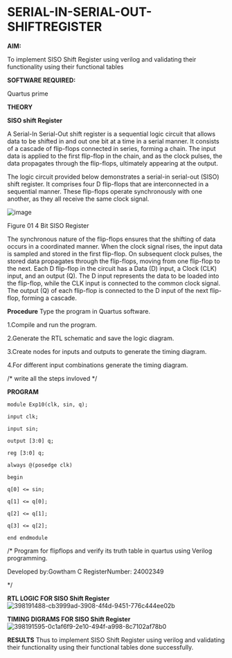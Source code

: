 # SERIAL-IN-SERIAL-OUT-SHIFTREGISTER

**AIM:**

To implement  SISO Shift Register using verilog and validating their functionality using their functional tables

**SOFTWARE REQUIRED:**

Quartus prime

**THEORY**

**SISO shift Register**

A Serial-In Serial-Out shift register is a sequential logic circuit that allows data to be shifted in and out one bit at a time in a serial manner. It consists of a cascade of flip-flops connected in series, forming a chain. The input data is applied to the first flip-flop in the chain, and as the clock pulses, the data propagates through the flip-flops, ultimately appearing at the output.

The logic circuit provided below demonstrates a serial-in serial-out (SISO) shift register. It comprises four D flip-flops that are interconnected in a sequential manner. These flip-flops operate synchronously with one another, as they all receive the same clock signal.

![image](https://github.com/naavaneetha/SERIAL-IN-SERIAL-OUT-SHIFTREGISTER/assets/154305477/e81c4072-37f9-46c6-8145-566764b74c3a)

Figure 01 4 Bit SISO Register

The synchronous nature of the flip-flops ensures that the shifting of data occurs in a coordinated manner. When the clock signal rises, the input data is sampled and stored in the first flip-flop. On subsequent clock pulses, the stored data propagates through the flip-flops, moving from one flip-flop to the next.
Each D flip-flop in the circuit has a Data (D) input, a Clock (CLK) input, and an output (Q). The D input represents the data to be loaded into the flip-flop, while the CLK input is connected to the common clock signal. The output (Q) of each flip-flop is connected to the D input of the next flip-flop, forming a cascade.

**Procedure**
Type the program in Quartus software.

1.Compile and run the program.

2.Generate the RTL schematic and save the logic diagram.

3.Create nodes for inputs and outputs to generate the timing diagram.

4.For different input combinations generate the timing diagram.

/* write all the steps invloved */

**PROGRAM**
~~~
module Exp10(clk, sin, q);

input clk;

input sin;

output [3:0] q;

reg [3:0] q;

always @(posedge clk)

begin

q[0] <= sin;

q[1] <= q[0];

q[2] <= q[1];

q[3] <= q[2];

end endmodule
~~~
/* Program for flipflops and verify its truth table in quartus using Verilog programming.

Developed by:Gowtham C
RegisterNumber: 24002349

*/

**RTL LOGIC FOR SISO Shift Register**
![398191488-cb3999ad-3908-4f4d-9451-776c444ee02b](https://github.com/user-attachments/assets/86bdbc6c-9d2c-41f7-bcae-0634a03929f8)

**TIMING DIGRAMS FOR SISO Shift Register**
![398191595-0c1af6f9-2e10-494f-a998-8c7102af78b0](https://github.com/user-attachments/assets/44e9d043-de4b-44f8-99b6-891a8f7108af)

**RESULTS**
Thus to implement SISO Shift Register using verilog and validating their functionality using their functional tables done successfully.
